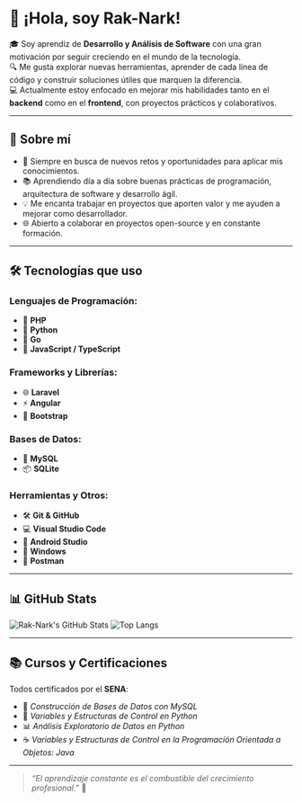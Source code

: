 # 👋 ¡Hola, soy Rak-Nark!

🎓 Soy aprendiz de **Desarrollo y Análisis de Software** con una gran motivación por seguir creciendo en el mundo de la tecnología.  
🔍 Me gusta explorar nuevas herramientas, aprender de cada línea de código y construir soluciones útiles que marquen la diferencia.  
💻 Actualmente estoy enfocado en mejorar mis habilidades tanto en el **backend** como en el **frontend**, con proyectos prácticos y colaborativos.  

---

## 💼 Sobre mí

- 🚀 Siempre en busca de nuevos retos y oportunidades para aplicar mis conocimientos.
- 📚 Aprendiendo día a día sobre buenas prácticas de programación, arquitectura de software y desarrollo ágil.
- 💡 Me encanta trabajar en proyectos que aporten valor y me ayuden a mejorar como desarrollador.
- 🌐 Abierto a colaborar en proyectos open-source y en constante formación.

---

## 🛠️ Tecnologías que uso

### Lenguajes de Programación:
- 🐘 **PHP**
- 🐍 **Python**
- 🐹 **Go**
- 🧠 **JavaScript / TypeScript**

### Frameworks y Librerías:
- 🌐 **Laravel**
- ⚡ **Angular**
- 🧰 **Bootstrap**

### Bases de Datos:
- 🐬 **MySQL**
- 📦 **SQLite**

### Herramientas y Otros:
- 🛠️ **Git & GitHub**
- 💻 **Visual Studio Code**
- 📱 **Android Studio**
- 🐧 **Windows**
- 🧪 **Postman** 


---

## 📊 GitHub Stats

![Rak-Nark's GitHub Stats](https://github-readme-stats.vercel.app/api?username=rak-nark&show_icons=true&theme=radical)
![Top Langs](https://github-readme-stats.vercel.app/api/top-langs/?username=rak-nark&layout=compact&theme=radical)

---

## 📚 Cursos y Certificaciones

Todos certificados por el **SENA**:

- 💾 *Construcción de Bases de Datos con MySQL*
- 🐍 *Variables y Estructuras de Control en Python*
- 📊 *Análisis Exploratorio de Datos en Python*
- ☕ *Variables y Estructuras de Control en la Programación Orientada a Objetos: Java*


---

> *“El aprendizaje constante es el combustible del crecimiento profesional.”* 🚀

